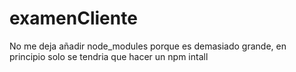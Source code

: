# examenCliente
No me deja añadir node_modules porque es demasiado grande, en principio solo se tendria que hacer un npm intall
